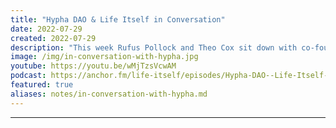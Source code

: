 ```yaml
---
title: "Hypha DAO & Life Itself in Conversation"
date: 2022-07-29
created: 2022-07-29
description: "This week Rufus Pollock and Theo Cox sit down with co-founders of Hypha DAO Alex Prate, Joachim Stroh, and Franz Joseph Allmayer to discuss how DAOs are aiming to revolutionize systems of governance and whether blockchain technology is indeed necessary to this effort."
image: /img/in-conversation-with-hypha.jpg
youtube: https://youtu.be/wMjTzsVcwAM
podcast: https://anchor.fm/life-itself/episodes/Hypha-DAO--Life-Itself-in-Conversation-e1lrng5
featured: true
aliases: notes/in-conversation-with-hypha.md
---
```


***
